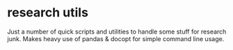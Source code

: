 # research utils

Just a number of quick scripts and utilities to handle some stuff for
research junk. Makes heavy use of pandas & docopt for simple command line
usage.
